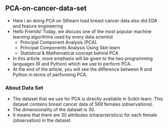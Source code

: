 ## PCA-on-cancer-data-set
+ Here i an doing PCA on SKlearn load breast cancer data also did EDA and feature engineering
+ Hello Friends! Today, we discuss one of the most popular machine learning algorithms used by every data scientist 
  - Principal Component Analysis (PCA). 
  - Principal Components Analysis Using Skit-learn
  - Statistical & Mathematical concept behind PCA
+ In this article, more emphasis will be given to the two programming languages (R and Python) which we use to perform PCA. 
+ At the end of the article, you will see the difference between R and Python in terms of performing PCA.
###  **About Data Set**
   -  The dataset that we use for PCA is directly available in Scikit-learn.  This dataset contains breast cancer data of 569 females (observations). 
   -  The dimensionality of the dataset is 30. 
   - It means that there are 30 attributes (characteristics) for each female (observation) in the dataset.
